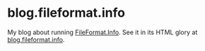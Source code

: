 # blog.fileformat.info

My blog about running [FileFormat.Info](http://www.fileformat.info/).  See 
it in its HTML glory at [blog.fileformat.info](http://blog.fileformat.info/).
